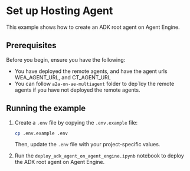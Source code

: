 # Set up Hosting Agent

This example shows how to create an ADK root agent on Agent Engine.

## Prerequisites

Before you begin, ensure you have the following:
 * You have deployed the remote agents, and have the agent urls WEA_AGENT_URL, and CT_AGENT_URL
 * You can follow `a2a-on-ae-multiagent` folder to dep`loy the remote agents if you have not deployed the remote agents.   

## Running the example

1. Create a `.env` file by copying the `.env.example` file:
   ```bash
   cp .env.example .env
   ```
   Then, update the `.env` file with your project-specific values.

2. Run the `deploy_adk_agent_on_agent_engine.ipynb` notebook to deploy the ADK root agent on Agent Engine.
